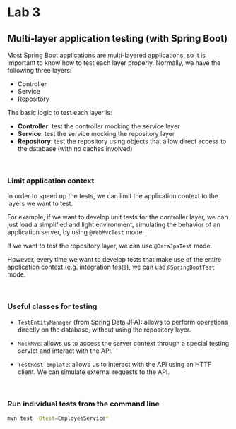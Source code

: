 # Lab 3

## Multi-layer application testing (with Spring Boot)

Most Spring Boot applications are multi-layered applications, so it is important to know how to test each layer properly.
Normally, we have the following three layers:

- Controller
- Service
- Repository

The basic logic to test each layer is:

- **Controller**: test the controller mocking the service layer
- **Service**: test the service mocking the repository layer
- **Repository**: test the repository using objects that allow direct access to the database (with no caches involved)

</br>

### Limit application context

In order to speed up the tests, we can limit the application context to the layers we want to test.

For example, if we want to develop unit tests for the controller layer, we can just load a simplified and light environment, simulating the behavior of an application server, by using `@WebMvcTest` mode.

If we want to test the repository layer, we can use `@DataJpaTest` mode.

However, every time we want to develop tests that make use of the entire application context (e.g. integration tests), we can use `@SpringBootTest` mode.

</br>

### Useful classes for testing

- `TestEntityManager` (from Spring Data JPA): allows to perform operations directly on the database, without using the repository layer.

- `MockMvc`: allows us to access the server context through a special testing servlet and interact with the API.

- `TestRestTemplate`: allows us to interact with the API using an HTTP client. We can simulate external requests to the API.

</br>

### Run individual tests from the command line

```bash
mvn test -Dtest=EmployeeService*
```
